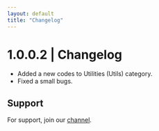 ```yaml
---
layout: default
title: "Changelog"
---
```


# 1.0.0.2 | Changelog

- Added a new codes to Utilities (Utils) category.
- Fixed a small bugs.

## Support

For support, join our [channel](https://discord.gg/vjtPaHrFgb).